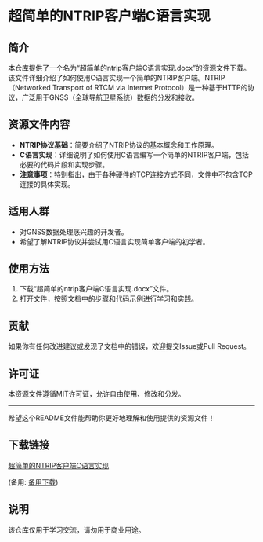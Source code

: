 # 超简单的NTRIP客户端C语言实现

## 简介
本仓库提供了一个名为“超简单的ntrip客户端C语言实现.docx”的资源文件下载。该文件详细介绍了如何使用C语言实现一个简单的NTRIP客户端。NTRIP（Networked Transport of RTCM via Internet Protocol）是一种基于HTTP的协议，广泛用于GNSS（全球导航卫星系统）数据的分发和接收。

## 资源文件内容
- **NTRIP协议基础**：简要介绍了NTRIP协议的基本概念和工作原理。
- **C语言实现**：详细说明了如何使用C语言编写一个简单的NTRIP客户端，包括必要的代码片段和实现步骤。
- **注意事项**：特别指出，由于各种硬件的TCP连接方式不同，文件中不包含TCP连接的具体实现。

## 适用人群
- 对GNSS数据处理感兴趣的开发者。
- 希望了解NTRIP协议并尝试用C语言实现简单客户端的初学者。

## 使用方法
1. 下载“超简单的ntrip客户端C语言实现.docx”文件。
2. 打开文件，按照文档中的步骤和代码示例进行学习和实践。

## 贡献
如果你有任何改进建议或发现了文档中的错误，欢迎提交Issue或Pull Request。

## 许可证
本资源文件遵循MIT许可证，允许自由使用、修改和分发。

---
希望这个README文件能帮助你更好地理解和使用提供的资源文件！

## 下载链接
[超简单的NTRIP客户端C语言实现](https://pan.quark.cn/s/933c5ad7fb1a) 

(备用: [备用下载](https://pan.baidu.com/s/1KBha6jRkJF9s1zz8YP45IA?pwd=1234))

## 说明

该仓库仅用于学习交流，请勿用于商业用途。
